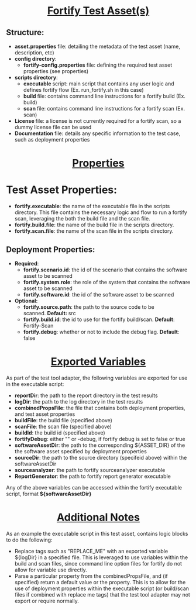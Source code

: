 <h1 style="text-align: center;"><strong><span style="text-decoration: underline;">Fortify Test Asset(s)</span></strong></h1>
<h2>Structure:</h2>
<ul>
<li><strong>asset.properties</strong> file: detailing the metadata of the test asset (name, description, etc)</li>
<li><strong>config directory</strong>:
<ul>
<li><strong>fortify-config.properties</strong> file: defining the required test asset properties (see properties)</li>
</ul>
</li>
<li><strong>scripts directory</strong>:
<ul>
<li><strong>executable </strong>script: main script that contains any user&nbsp;logic and defines fortify flow (Ex. run_fortify.sh in this case)</li>
<li><strong>build </strong>file: contains command line instructions for a fortify build (Ex. build)</li>
<li><strong>scan </strong>file: contains command line instructions for a fortify scan (Ex. scan)</li>
</ul>
</li>
<li><strong>License </strong>file: a license is not currently required for a fortify scan, so a dummy license file can be used</li>
<li><strong>Documentation </strong>file: details any specific information to the test case, such as deployment properties</li>
</ul>
<h1 style="text-align: center;"><strong><span style="text-decoration: underline;">Properties</span></strong></h1>
<h1 style="text-align: left;">Test Asset Properties:</h1>
<ul>
<li><strong>fortify.executable</strong>: the name of the executable file in the scripts directory. This file contains the necessary logic and flow to run a fortify scan, leveraging the both the build file and the scan file.</li>
<li><strong>fortify.build.file</strong>: the name of the build file in the scripts directory.&nbsp;</li>
<li><strong>fortify.scan.file</strong>: the name of the scan file in the scripts directory.</li>
</ul>
<h2>Deployment&nbsp;Properties:</h2>
<ul>
<li><strong>Required</strong>:
<ul>
<li><strong>fortify.scenario.id</strong>: the id of the scenario that contains the software asset to be scanned</li>
<li><strong>fortify.system.role</strong>: the role of the system that contains the software asset to be scanned</li>
<li><strong>fortify.software.id</strong>: the id of the software asset to be scanned</li>
</ul>
</li>
<li><strong>Optional:</strong><br />
<ul>
<li><strong>fortify.source.path</strong>: the path to the source code to be scanned.&nbsp;<strong><strong>Default</strong>:&nbsp;</strong>src</li>
<li><strong>fortify.build.id</strong>: the id to use for the fortify build/scan.&nbsp;<strong>Default</strong>: Fortify-Scan</li>
<li><strong>fortify.debug</strong>: whether or not to include the debug flag.&nbsp;<strong>Default</strong>: false</li>
</ul>
</li>
</ul>
<h1 style="text-align: center;"><span style="text-decoration: underline;">Exported Variables</span></h1>
<p>As part of the test tool adapter, the following variables are exported for use in the executable script:</p>
<ul>
<li><strong>reportDir</strong>: the path to the report directory in the test results</li>
<li><strong>logDir</strong>: the path to the log directory in the test results</li>
<li><strong>combinedPropsFile</strong>: the file that contains both deployment properties, and test asset properties</li>
<li><strong>buildFile</strong>: the build file (specified above)</li>
<li><strong>scanFile</strong>: the scan file (specified above)</li>
<li><strong>buildId</strong>: the build id (specified above)</li>
<li><strong>fortifyDebug</strong>: either "" or -debug, if fortify debug is set to false or true</li>
<li><strong>softwareAssetDir</strong>: the path to the corresponding ${ASSET_DIR} of the the software asset specified by deployment properties</li>
<li><strong>sourceDir</strong>: the path to the source directory (specifeid above) within the softwareAssetDir&nbsp;</li>
<li><strong>sourceanalyzer</strong>: the path to fortify sourceanalyzer executable</li>
<li><strong>ReportGenerator</strong>: the path to fortify report generator executable</li>
</ul>
<p>Any of the above variables can be accessed within the fortify executable script, format<strong>&nbsp;${softwareAssetDir}</strong></p>
<h1 style="text-align: center;"><span style="text-decoration: underline;"><strong>Additional Notes</strong></span></h1>
<p>As an example the executable script in this test asset, contains logic blocks to do the following:</p>
<ul>
<li>Replace tags such as "REPLACE_ME" with an exported variable ${logDir} in a specified file. This is leveraged to use variables within the build and scan files, since command line option files for fortify do not allow for variable use directly.</li>
<li>Parse a particular property from the combinedPropsFile, and (if specified) return a default value or the property. This is to allow for the use of deployment properties within the executable script (or build/scan files if combined with replace me tags) that the test tool adapter may not export or require normally.&nbsp;</li>
</ul>
<h4 style="padding-left: 30px;">&nbsp;</h4>